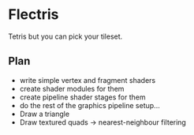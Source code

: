 # Flectris
Tetris but you can pick your tileset.

## Plan
- write simple vertex and fragment shaders
- create shader modules for them
- create pipeline shader stages for them
- do the rest of the graphics pipeline setup...
- Draw a triangle
- Draw textured quads -> nearest-neighbour filtering
